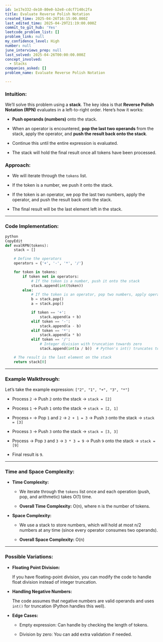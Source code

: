 ```yaml
---
id: 1e17e332-de10-80e0-b2e8-cdcf7140c2fa
title: Evaluate Reverse Polish Notation
created_time: 2025-04-26T16:15:00.000Z
last_edited_time: 2025-04-29T21:19:00.000Z
commit_to_git_hub: 'Yes'
leetcode_problem_list: []
problem_link: null
my_confidence_level: High
number: null
june_interviews_prep: null
last_solved: 2025-04-26T00:00:00.000Z
concept_involved:
  - Stacks
companies_asked: []
problem_name: Evaluate Reverse Polish Notation

---
```


### **Intuition:**

We’ll solve this problem using a **stack**. The key idea is that **Reverse Polish Notation (RPN)** evaluates in a left-to-right order. Here’s how it works:

*   **Push operands (numbers)** onto the stack.

*   When an operator is encountered, **pop the last two operands** from the stack, apply the operator, and **push the result back onto the stack**.

*   Continue this until the entire expression is evaluated.

*   The stack will hold the final result once all tokens have been processed.

### **Approach:**

*   We will iterate through the `tokens` list.

*   If the token is a number, we push it onto the stack.

*   If the token is an operator, we pop the last two numbers, apply the operator, and push the result back onto the stack.

*   The final result will be the last element left in the stack.

***

### **Code Implementation:**

```python
python
CopyEdit
def evalRPN(tokens):
    stack = []

    # Define the operators
    operators = {'+', '-', '*', '/'}

    for token in tokens:
        if token not in operators:
            # If the token is a number, push it onto the stack
            stack.append(int(token))
        else:
            # If the token is an operator, pop two numbers, apply operator and push result
            b = stack.pop()
            a = stack.pop()

            if token == '+':
                stack.append(a + b)
            elif token == '-':
                stack.append(a - b)
            elif token == '*':
                stack.append(a * b)
            elif token == '/':
                # Integer division with truncation towards zero
                stack.append(int(a / b))  # Python's int() truncates towards zero

    # The result is the last element on the stack
    return stack[0]


```

***

### **Example Walkthrough:**

Let’s take the example expression: `["2", "1", "+", "3", "*"]`

*   Process `2` → Push `2` onto the stack → `stack = [2]`

*   Process `1` → Push `1` onto the stack → `stack = [2, 1]`

*   Process `+` → Pop `1` and `2` → `2 + 1 = 3` → Push `3` onto the stack → `stack = [3]`

*   Process `3` → Push `3` onto the stack → `stack = [3, 3]`

*   Process  → Pop `3` and `3` → `3 * 3 = 9` → Push `9` onto the stack → `stack = [9]`

*   Final result is `9`.

***

### **Time and Space Complexity:**

*   **Time Complexity:**

    *   We iterate through the `tokens` list once and each operation (push, pop, and arithmetic) takes O(1) time.

    *   **Overall Time Complexity:** O(n), where n is the number of tokens.

*   **Space Complexity:**

    *   We use a stack to store numbers, which will hold at most n/2 numbers at any time (since every operator consumes two operands).

    *   **Overall Space Complexity:** O(n)

***

### **Possible Variations:**

*   **Floating Point Division:**

    If you have floating-point division, you can modify the code to handle float division instead of integer truncation.

*   **Handling Negative Numbers:**

    The code assumes that negative numbers are valid operands and uses `int()` for truncation (Python handles this well).

*   **Edge Cases:**

    *   Empty expression: Can handle by checking the length of tokens.

    *   Division by zero: You can add extra validation if needed.
